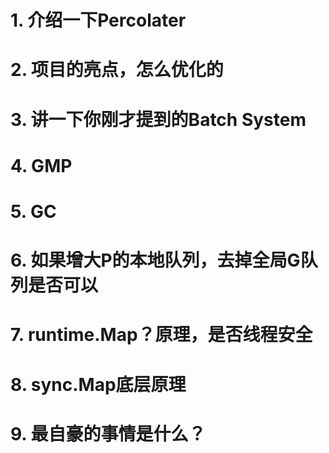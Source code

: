 # 1. 介绍一下Percolater

# 2. 项目的亮点，怎么优化的

# 3. 讲一下你刚才提到的Batch System

# 4. GMP

# 5. GC

# 6. 如果增大P的本地队列，去掉全局G队列是否可以

# 7. runtime.Map？原理，是否线程安全

# 8. sync.Map底层原理

# 9. 最自豪的事情是什么？



